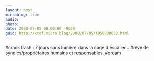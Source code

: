 ```yaml
---
layout: post
microblog: true
audio: 
photo: 
date: 2008-07-05 00:00:00 -0000
guid: http://xtof.micro.blog/2008/07/05/t850930032.html
---
```

#crack trash : 7 jours sans lumière dans la cage d'escalier... #rêve de syndics/propriétaires humains et responsables. #dream
